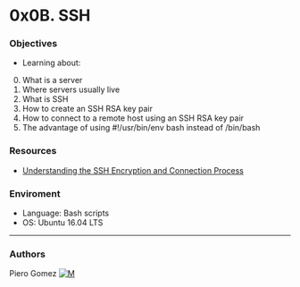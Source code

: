 # 0x0B. SSH

### Objectives

* Learning about:
0. What is a server
1. Where servers usually live
2. What is SSH
3. How to create an SSH RSA key pair
4. How to connect to a remote host using an SSH RSA key pair
5. The advantage of using #!/usr/bin/env bash instead of /bin/bash

### Resources
* [Understanding the SSH Encryption and Connection Process](https://www.digitalocean.com/community/tutorials/understanding-the-ssh-encryption-and-connection-process)

### Enviroment
* Language: Bash scripts
* OS: Ubuntu 16.04 LTS
---
### Authors
Piero Gomez [![M](https://upload.wikimedia.org/wikipedia/fr/thumb/c/c8/Twitter_Bird.svg/30px-Twitter_Bird.svg.png)](https://twitter.com/_PieroGomez_)
